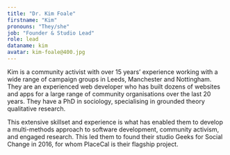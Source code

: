 ```yaml
---
title: "Dr. Kim Foale"
firstname: "Kim"
pronouns: "They/she"
job: "Founder & Studio Lead"
role: lead
dataname: kim
avatar: kim-foale@400.jpg
---
```


Kim is a community activist with over 15 years’ experience working with a wide range of campaign groups in Leeds, Manchester and Nottingham. They are an experienced web developer who has built dozens of websites and apps for a large range of community organisations over the last 20 years. They have a PhD in sociology, specialising in grounded theory qualitative research.

This extensive skillset and experience is what has enabled them to develop a multi-methods approach to software development, community activism, and engaged research. This led them to found their studio Geeks for Social Change in 2016, for whom PlaceCal is their flagship project.
